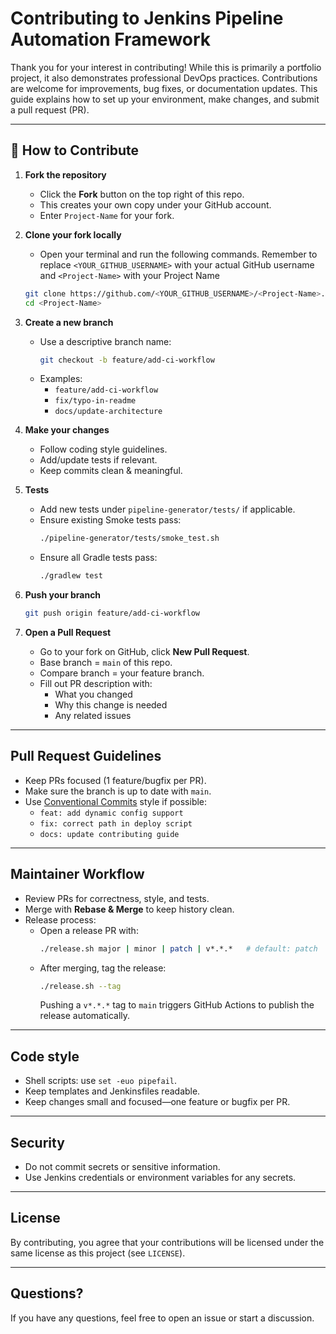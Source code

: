 # Contributing to Jenkins Pipeline Automation Framework

Thank you for your interest in contributing! While this is primarily a portfolio project, it also demonstrates professional DevOps practices. Contributions are welcome for improvements, bug fixes, or documentation updates.
This guide explains how to set up your environment, make changes, and submit a pull request (PR).

---

## 📌 How to Contribute

1. **Fork the repository**
   - Click the **Fork** button on the top right of this repo.
   - This creates your own copy under your GitHub account.
   - Enter `Project-Name` for your fork.

2. **Clone your fork locally**
   - Open your terminal and run the following commands. Remember to replace `<YOUR_GITHUB_USERNAME>` with your actual GitHub username and `<Project-Name>` with your Project Name
   ```bash
   git clone https://github.com/<YOUR_GITHUB_USERNAME>/<Project-Name>.git
   cd <Project-Name>
   ```

3. **Create a new branch**
   - Use a descriptive branch name:
     ```bash
     git checkout -b feature/add-ci-workflow
     ```
    - Examples:
      - `feature/add-ci-workflow`
      - `fix/typo-in-readme`
      - `docs/update-architecture`

4. **Make your changes**
   - Follow coding style guidelines.
   - Add/update tests if relevant.
   - Keep commits clean & meaningful.

5. **Tests**
   - Add new tests under `pipeline-generator/tests/` if applicable.
   - Ensure existing Smoke tests pass:
     ```bash
     ./pipeline-generator/tests/smoke_test.sh
     ```
   - Ensure all Gradle tests pass:
     ```bash
     ./gradlew test
     ```

6. **Push your branch**
    ```bash
    git push origin feature/add-ci-workflow
    ```

7. **Open a Pull Request**
   - Go to your fork on GitHub, click **New Pull Request**.
   - Base branch = `main` of this repo.
   - Compare branch = your feature branch.
   - Fill out PR description with:
     - What you changed
     - Why this change is needed
     - Any related issues

---

## Pull Request Guidelines
- Keep PRs focused (1 feature/bugfix per PR).
- Make sure the branch is up to date with `main`.
- Use [Conventional Commits](https://www.conventionalcommits.org/) style if possible:
  - `feat: add dynamic config support`
  - `fix: correct path in deploy script`
  - `docs: update contributing guide`

---

## Maintainer Workflow
- Review PRs for correctness, style, and tests.
- Merge with **Rebase & Merge** to keep history clean.
- Release process:
  - Open a release PR with:
    ```bash
    ./release.sh major | minor | patch | v*.*.*   # default: patch
    ```
  - After merging, tag the release:
    ```bash
    ./release.sh --tag
    ```
    Pushing a `v*.*.*` tag to `main` triggers GitHub Actions to publish the release automatically.

---

## Code style

- Shell scripts: use `set -euo pipefail`.
- Keep templates and Jenkinsfiles readable.
- Keep changes small and focused—one feature or bugfix per PR.

---

## Security

- Do not commit secrets or sensitive information.
- Use Jenkins credentials or environment variables for any secrets.

---

## License

By contributing, you agree that your contributions will be licensed under the same license as this project (see `LICENSE`).

---

## Questions?
If you have any questions, feel free to open an issue or start a discussion.